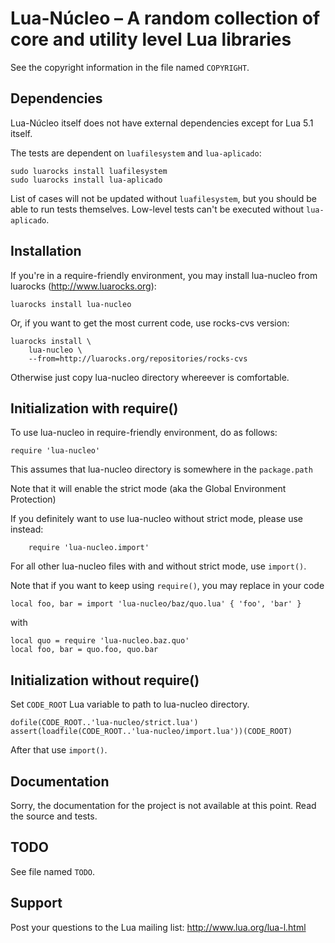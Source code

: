 Lua-Núcleo – A random collection of core and utility level Lua libraries
========================================================================

See the copyright information in the file named `COPYRIGHT`.

Dependencies
------------

Lua-Núcleo itself does not have external dependencies
except for Lua 5.1 itself.

The tests are dependent on `luafilesystem` and `lua-aplicado`:

    sudo luarocks install luafilesystem
    sudo luarocks install lua-aplicado

List of cases will not be updated without  `luafilesystem`,
but you should be able to run tests themselves.
Low-level tests can't be executed without `lua-aplicado`.

Installation
------------

If you're in a require-friendly environment, you may install lua-nucleo
from luarocks (http://www.luarocks.org):

    luarocks install lua-nucleo

Or, if you want to get the most current code, use rocks-cvs version:

    luarocks install \
        lua-nucleo \
        --from=http://luarocks.org/repositories/rocks-cvs

Otherwise just copy lua-nucleo directory whereever is comfortable.

Initialization with require()
-----------------------------

To use lua-nucleo in require-friendly environment, do as follows:

    require 'lua-nucleo'

This assumes that lua-nucleo directory is somewhere in the `package.path`

Note that it will enable the strict mode
(aka the Global Environment Protection)

If you definitely want to use lua-nucleo without strict mode, please
use instead:

        require 'lua-nucleo.import'

For all other lua-nucleo files with and without strict mode, use `import()`.

Note that if you want to keep using `require()`,
you may replace in your code

    local foo, bar = import 'lua-nucleo/baz/quo.lua' { 'foo', 'bar' }

with

    local quo = require 'lua-nucleo.baz.quo'
    local foo, bar = quo.foo, quo.bar

Initialization without require()
--------------------------------

Set `CODE_ROOT` Lua variable to path to lua-nucleo directory.

    dofile(CODE_ROOT..'lua-nucleo/strict.lua')
    assert(loadfile(CODE_ROOT..'lua-nucleo/import.lua'))(CODE_ROOT)

After that use `import()`.

Documentation
-------------

Sorry, the documentation for the project is not available at this point.
Read the source and tests.

TODO
----

See file named `TODO`.

Support
-------

Post your questions to the Lua mailing list: http://www.lua.org/lua-l.html
